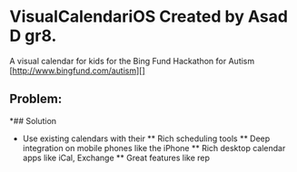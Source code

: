 VisualCalendariOS Created by Asad D gr8.
=================

A visual calendar for kids for the Bing Fund Hackathon for Autism [http://www.bingfund.com/autism][]

## Problem:
*## Solution
* Use existing calendars with their
** Rich scheduling tools
** Deep integration on mobile phones like the iPhone
** Rich desktop calendar apps like iCal, Exchange
** Great features like rep